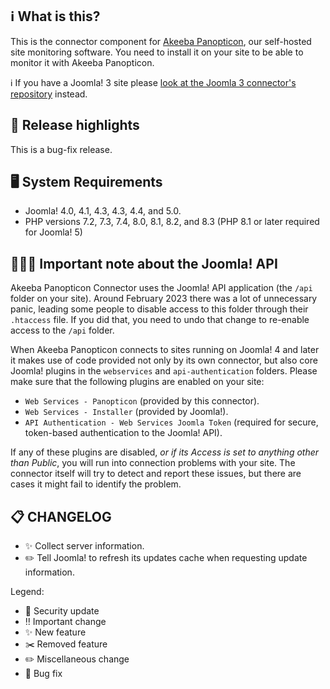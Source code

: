 ## ℹ️ What is this?

This is the connector component for [Akeeba Panopticon](https://github.com/akeeba/panopticon), our self-hosted site monitoring software. You need to install it on your site to be able to monitor it with Akeeba Panopticon.

ℹ️ If you have a Joomla! 3 site please [look at the Joomla 3 connector's repository](https://github.com/akeeba/panopticon_connector_j3/releases/latest) instead.

## 🔎 Release highlights

This is a bug-fix release.

## 🖥️ System Requirements

* Joomla! 4.0, 4.1, 4.3, 4.3, 4.4, and 5.0.
* PHP versions 7.2, 7.3, 7.4, 8.0, 8.1, 8.2, and 8.3 (PHP 8.1 or later required for Joomla! 5)

## 🧑🏽‍💻 Important note about the Joomla! API

Akeeba Panopticon Connector uses the Joomla! API application (the `/api` folder on your site). Around February 2023 there was a lot of unnecessary panic, leading some people to disable access to this folder through their `.htaccess` file. If you did that, you need to undo that change to re-enable access to the `/api` folder.

When Akeeba Panopticon connects to sites running on Joomla! 4 and later it makes use of code provided not only by its own connector, but also core Joomla! plugins in the `webservices` and `api-authentication` folders. Please make sure that the following plugins are enabled on your site:

* `Web Services - Panopticon` (provided by this connector).
* `Web Services - Installer` (provided by Joomla!).
* `API Authentication - Web Services Joomla Token` (required for secure, token-based authentication to the Joomla! API).

If any of these plugins are disabled, _or if its Access is set to anything other than Public_, you will run into connection problems with your site. The connector itself will try to detect and report these issues, but there are cases it might fail to identify the problem.

## 📋 CHANGELOG

* ✨ Collect server information.
* ✏️ Tell Joomla! to refresh its updates cache when requesting update information.

Legend:
* 🚨 Security update
* ‼️ Important change
* ✨ New feature
* ✂️ Removed feature
* ✏️ Miscellaneous change
* 🐞 Bug fix